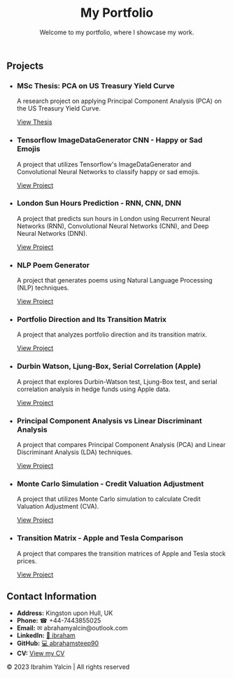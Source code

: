 
<html lang="en">
<head>
  <meta charset="utf-8">
  <meta name="viewport" content="width=device-width, initial-scale=1">
 
  <link rel="stylesheet" href="style.css">

</head>
<body>
  <header>
    <h1>My Portfolio</h1>
    <p>Welcome to my portfolio, where I showcase my work.</p>
  </header>
  <main>
   <section id="projects">
  <h2>Projects</h2>
  <ul>
    <li>
      <h3>MSc Thesis: PCA on US Treasury Yield Curve</h3>
      <p>A research project on applying Principal Component Analysis (PCA) on the US Treasury Yield Curve.</p>
      <a href="https://github.com/abrahamsteep90/MSc-Thesis-PCA-on-US-Treasury-Yield/blob/main/PCA_US_Treasury_Yield_Curve.pdf">View Thesis</a>
    </li>
    <li>
      <h3>Tensorflow ImageDataGenerator CNN - Happy or Sad Emojis</h3>
      <p>A project that utilizes Tensorflow's ImageDataGenerator and Convolutional Neural Networks to classify happy or sad emojis.</p>
      <a href="https://github.com/abrahamsteep90/Tensorflow-ImageDataGenerator-CNN-Happy_or_Sad_Emojis/blob/main/Tensorflow-ImageDataGenerator-CNN-Happy_or_Sad_Emojis.ipynb">View Project</a>
    </li>
    <li>
      <h3>London Sun Hours Prediction - RNN, CNN, DNN</h3>
      <p>A project that predicts sun hours in London using Recurrent Neural Networks (RNN), Convolutional Neural Networks (CNN), and Deep Neural Networks (DNN).</p>
      <a href="https://github.com/abrahamsteep90/LondonSunHoursPrediction-RNN-CNN-DNN/blob/main/SunHoursLondonPrediction.ipynb">View Project</a>
    </li>
    <li>
      <h3>NLP Poem Generator</h3>
      <p>A project that generates poems using Natural Language Processing (NLP) techniques.</p>
      <a href="https://github.com/abrahamsteep90/NLP-PoemGenerator/blob/main/NLP-PoemGenerator.ipynb">View Project</a>
    </li>
    <li>
      <h3>Portfolio Direction and Its Transition Matrix</h3>
      <p>A project that analyzes portfolio direction and its transition matrix.</p>
      <a href="https://github.com/abrahamsteep90/Portfolio-Direction-and-Its-Transition-Matrix/blob/main/Portfolio-Direction-and-Its-Transition-Matrix.ipynb">View Project</a>
    </li>
    <li>
      <h3>Durbin Watson, Ljung-Box, Serial Correlation (Apple)</h3>
      <p>A project that explores Durbin-Watson test, Ljung-Box test, and serial correlation analysis in hedge funds using Apple data.</p>
      <a href="https://github.com/abrahamsteep90/DurbinWatson-LjungBox-SerialCorrelation-Apple-/blob/main/Hedge%20Funds-DurbinWatson.ipynb">View Project</a>
    </li>
    <li>
      <h3>Principal Component Analysis vs Linear Discriminant Analysis</h3>
      <p>A project that compares Principal Component Analysis (PCA) and Linear Discriminant Analysis (LDA) techniques.</p>
      <a href="https://github.com/abrahamsteep90/PrincipalComponentAnalysis_vs_LinearDiscriminantAnalysis/blob/main/PCA_vs_LDA.ipynb">View Project</a>
    </li>
    <li>
      <h3>Monte Carlo Simulation - Credit Valuation Adjustment</h3>
      <p>A project that utilizes Monte Carlo simulation to calculate Credit Valuation Adjustment (CVA).</p>
      <a href="https://github.com/abrahamsteep90/MonteCarloSimulation_CreditValuationAdjustment/blob/main/MonteCarloSimulation_CreditValuationAdjustment.ipynb">View Project</a>
    </li>
    <li>
      <h3>Transition Matrix - Apple and Tesla Comparison</h3>
      <p>A project that compares the transition matrices of Apple and Tesla stock prices.</p>
      <a href="https://github.com/abrahamsteep90/TransitionMatrix_Apple_and_Tesla_Comparision/blob/main/TransitionMatrix_Apple_and_Tesla_Comparision.ipynb">View Project</a>
    </li>
  </ul>
</section>


   <section id="contact">
  <h2>Contact Information</h2>
  <ul>
    <li><strong>Address:</strong> Kingston upon Hull, UK</li>
    <li><strong>Phone:</strong> &#9742; +44-7443855025</li>
    <li><strong>Email:</strong> &#9993; abrahamyalcin@outlook.com</li>
    <li><strong>LinkedIn:</strong> <a href="http://www.linkedin.com/in/ibraham">&#128279; ibraham</a></li>
    <li><strong>GitHub:</strong> <a href="https://github.com/abrahamsteep90">&#128187; abrahamsteep90</a></li>
    <li><strong>CV:</strong> <a href="https://abrahamsteep90.github.io/CV/">View my CV</a></li>
  </ul>
</section>
  </main>
  <footer>
    <p>&copy; 2023 Ibrahim Yalcin | All rights reserved</p>
  </footer>
</body>
</html>
